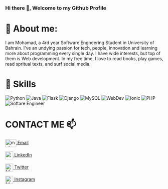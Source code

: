 ### Hi there 👋, Welcome to my Github Profile

<!--
**Mohamad-Zafar/Mohamad-Zafar** is a ✨ _special_ ✨ repository because its `README.md` (this file) appears on your GitHub profile.

Here are some ideas to get you started:

- 🔭 I’m currently working on ...
- 🌱 I’m currently learning ...
- 👯 I’m looking to collaborate on ...
- 🤔 I’m looking for help with ...
- 💬 Ask me about ...
- 📫 How to reach me: ...
- 😄 Pronouns: ...
- ⚡ Fun fact: ...
-->

# 🔭 __About me:__ 
I am Mohamad, a 4rd year Software Engneering Student in University of Bahrain. I've an undying passion for tech, people, innovation and learning more about programming every single day. I have wide interests, but top of them is Web development. In my free time, I love to read books, play games, read spritual texts, and surf social media. 

# 🔧 Skills
![Python](https://img.shields.io/badge/Python-3776AB?style=for-the-badge&logo=python&logoColor=white)
![Java](https://img.shields.io/badge/Java-ffccc2?style=for-the-badge&logo=java&logoColor=white)
![Flask](https://img.shields.io/badge/Flask-yellow?style=for-the-badge&logo=flask&logoColor=white)
![Django](https://img.shields.io/badge/Django-success?style=for-the-badge&logo=Django&logoColor=white)
![MySQL](https://img.shields.io/badge/MySQL-orange?style=for-the-badge&logo=mysql&logoColor=white)
![WebDev](https://img.shields.io/badge/WebDev-critical?style=for-the-badge&logo=mysql&logoColor=white)
![Ionic](https://img.shields.io/badge/Ionic-critical?style=for-the-badge&logo=ionic&logoColor=white)
![PHP](https://img.shields.io/badge/PHP-critical?style=for-the-badge&logo=PHP&logoColor=white)
![Softare Engineer](https://img.shields.io/badge/Softare-Engineer-critical?style=for-the-badge&logo=Engineer&logoColor=white)

# CONTACT ME 📫
<a href="mailto:mohammadzafar749@gmail.com" target="blank"><img align="center" src="https://1000logos.net/wp-content/uploads/2018/05/Gmail-logo.png" alt="mohammadzafar749@gmail.com" height="25" width="35" /> [Email](mailto:mohammadzafar749@gmail.com)

<a href="https://www.linkedin.com/in/mohamadzafar/" target="blank"><img align="center" src="https://icon-library.com/images/linkedin-icon-eps/linkedin-icon-eps-29.jpg" alt="mohamadzafar" height="25" width="25" /> [LinkedIn](https://www.linkedin.com/in/mohamadzafar/)

<a href="https://twitter.com/MohamadZafar8" target="blank"><img align="center" src="https://assets.stickpng.com/images/580b57fcd9996e24bc43c53e.png" alt="MohamadZafar8" height="25" width="25" />  [Twitter](https://twitter.com/MohamadZafar8)
  
<a href="https://www.instagram.com/_.mohammad17/" target="blank"><img align="center" src="https://1000logos.net/wp-content/uploads/2017/02/New-Instagram-logo.jpg" alt="MohamadZafar8" height="25" width="25" />  [Instagram](https://www.instagram.com/_.mohammad17/)
 
